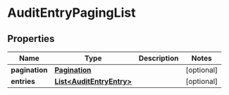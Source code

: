 

# AuditEntryPagingList

## Properties

Name | Type | Description | Notes
------------ | ------------- | ------------- | -------------
**pagination** | [**Pagination**](Pagination.md) |  |  [optional]
**entries** | [**List&lt;AuditEntryEntry&gt;**](AuditEntryEntry.md) |  |  [optional]



